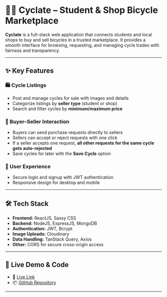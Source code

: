 # 🚴‍♂️ Cyclate – Student & Shop Bicycle Marketplace

**Cyclate** is a full-stack web application that connects students and local shops to buy and sell bicycles in a trusted marketplace. It provides a smooth interface for browsing, requesting, and managing cycle trades with fairness and transparency.

---

## ✨ Key Features

### 🛍️ Cycle Listings
- Post and manage cycles for sale with images and details  
- Categorize listings by **seller type** (student or shop)  
- Search and filter cycles by **minimum/maximum price**  

### 🤝 Buyer–Seller Interaction
- Buyers can send purchase requests directly to sellers  
- Sellers can accept or reject requests with one click  
- If a seller accepts one request, **all other requests for the same cycle gets auto-rejected**  
- Save cycles for later with the **Save Cycle** option  

### 🔐 User Experience
- Secure login and signup with JWT authentication   
- Responsive design for desktop and mobile  

---

## 🛠️ Tech Stack

- **Frontend:** ReactJS, Sassy CSS  
- **Backend:** NodeJS, ExpressJS, MongoDB  
- **Authentication:** JWT, Bcrypt  
- **Image Uploads:** Cloudinary  
- **Data Handling:** TanStack Query, Axios  
- **Other:** CORS for secure cross-origin access  

---

## 🚀 Live Demo & Code

- 🔗 [Live Link](https://your-live-link.com)  
- 📦 [GitHub Repository](https://github.com/sachinjaiswalnitr/CYCLATE-MERN)  

---
